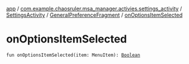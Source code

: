 [app](../../../index.md) / [com.example.chaosruler.msa_manager.activies.settings_activity](../../index.md) / [SettingsActivity](../index.md) / [GeneralPreferenceFragment](index.md) / [onOptionsItemSelected](.)

# onOptionsItemSelected

`fun onOptionsItemSelected(item: MenuItem): `[`Boolean`](https://kotlinlang.org/api/latest/jvm/stdlib/kotlin/-boolean/index.html)